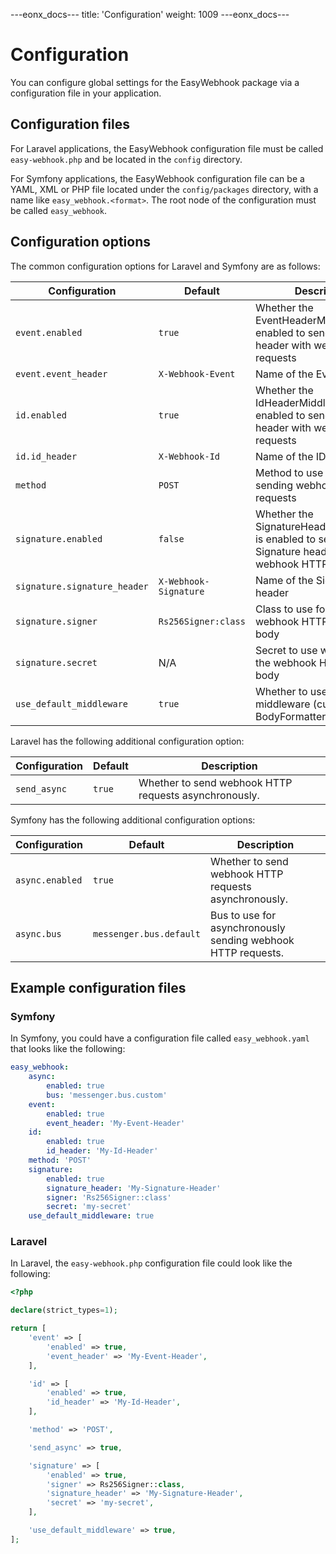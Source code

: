 ---eonx_docs---
title: 'Configuration'
weight: 1009
---eonx_docs---

# Configuration

You can configure global settings for the EasyWebhook package via a configuration file in your application.

## Configuration files

For Laravel applications, the EasyWebhook configuration file must be called `easy-webhook.php` and be located in the
`config` directory.

For Symfony applications, the EasyWebhook configuration file can be a YAML, XML or PHP file located under the
`config/packages` directory, with a name like `easy_webhook.<format>`. The root node of the configuration must be called
`easy_webhook`.

## Configuration options

The common configuration options for Laravel and Symfony are as follows:

| Configuration | Default | Description |
| ------------- | ------- | ----------- |
| `event.enabled` | `true` | Whether the EventHeaderMiddleware is enabled to send an Event header with webhook HTTP requests |
| `event.event_header` | `X-Webhook-Event` | Name of the Event header |
| `id.enabled` | `true` | Whether the IdHeaderMiddleware is enabled to send an ID header with webhook HTTP requests |
| `id.id_header` | `X-Webhook-Id` | Name of the ID header |
| `method` | `POST` | Method to use when sending webhook HTTP requests |
| `signature.enabled` | `false` | Whether the SignatureHeaderMiddleware is enabled to send a Signature header with webhook HTTP requests |
| `signature.signature_header` | `X-Webhook-Signature` | Name of the Signature header |
| `signature.signer` | `Rs256Signer:class` | Class to use for signing the webhook HTTP request body |
| `signature.secret` | N/A | Secret to use when signing the webhook HTTP request body |
| `use_default_middleware` | `true` | Whether to use the default middleware (currently, BodyFormatterMiddleware) |

Laravel has the following additional configuration option:

| Configuration | Default | Description |
| ------------- | ------- | ----------- |
| `send_async` | `true` | Whether to send webhook HTTP requests asynchronously. |

Symfony has the following additional configuration options:

| Configuration | Default | Description |
| ------------- | ------- | ----------- |
| `async.enabled` | `true` | Whether to send webhook HTTP requests asynchronously. |
| `async.bus` | `messenger.bus.default` | Bus to use for asynchronously sending webhook HTTP requests. |

## Example configuration files

### Symfony

In Symfony, you could have a configuration file called `easy_webhook.yaml` that looks like the following:

``` yaml
easy_webhook:
    async:
        enabled: true
        bus: 'messenger.bus.custom'
    event:
        enabled: true
        event_header: 'My-Event-Header'
    id:
        enabled: true
        id_header: 'My-Id-Header'
    method: 'POST'
    signature:
        enabled: true
        signature_header: 'My-Signature-Header'
        signer: 'Rs256Signer::class'
        secret: 'my-secret'
    use_default_middleware: true
```

### Laravel

In Laravel, the `easy-webhook.php` configuration file could look like the following:

``` php
<?php

declare(strict_types=1);

return [
    'event' => [
        'enabled' => true,
        'event_header' => 'My-Event-Header',
    ],

    'id' => [
        'enabled' => true,
        'id_header' => 'My-Id-Header',
    ],

    'method' => 'POST',

    'send_async' => true,

    'signature' => [
        'enabled' => true,
        'signer' => Rs256Signer::class,
        'signature_header' => 'My-Signature-Header',
        'secret' => 'my-secret',
    ],

    'use_default_middleware' => true,
];
```
